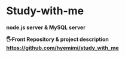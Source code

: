 # Study-with-me
**node.js server & MySQL server**

**🖐️Front Repository & project description
https://github.com/hyemimi/study_with_me**
